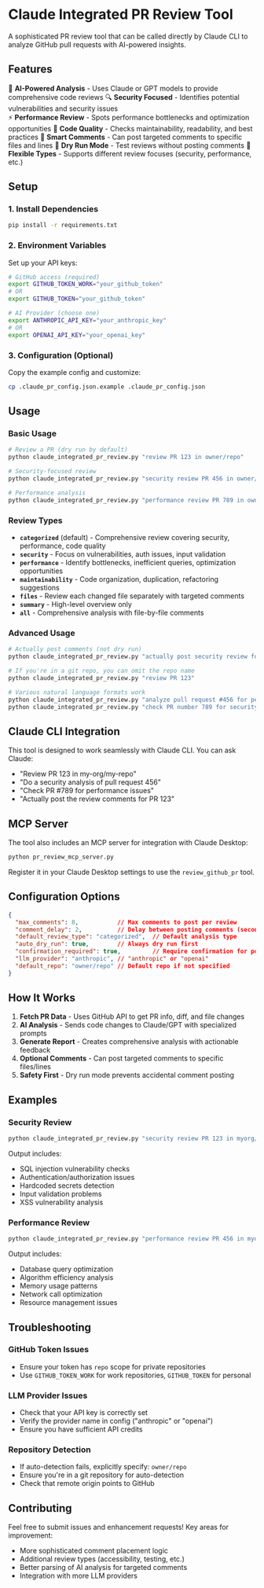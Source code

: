 # Claude Integrated PR Review Tool

A sophisticated PR review tool that can be called directly by Claude CLI to analyze GitHub pull requests with AI-powered insights.

## Features

🤖 **AI-Powered Analysis** - Uses Claude or GPT models to provide comprehensive code reviews
🔍 **Security Focused** - Identifies potential vulnerabilities and security issues  
⚡ **Performance Review** - Spots performance bottlenecks and optimization opportunities
🧹 **Code Quality** - Checks maintainability, readability, and best practices
📝 **Smart Comments** - Can post targeted comments to specific files and lines
🔄 **Dry Run Mode** - Test reviews without posting comments
🎯 **Flexible Types** - Supports different review focuses (security, performance, etc.)

## Setup

### 1. Install Dependencies
```bash
pip install -r requirements.txt
```

### 2. Environment Variables
Set up your API keys:

```bash
# GitHub access (required)
export GITHUB_TOKEN_WORK="your_github_token"
# OR
export GITHUB_TOKEN="your_github_token"

# AI Provider (choose one)
export ANTHROPIC_API_KEY="your_anthropic_key"
# OR  
export OPENAI_API_KEY="your_openai_key"
```

### 3. Configuration (Optional)
Copy the example config and customize:
```bash
cp .claude_pr_config.json.example .claude_pr_config.json
```

## Usage

### Basic Usage
```bash
# Review a PR (dry run by default)
python claude_integrated_pr_review.py "review PR 123 in owner/repo"

# Security-focused review
python claude_integrated_pr_review.py "security review PR 456 in owner/repo"

# Performance analysis
python claude_integrated_pr_review.py "performance review PR 789 in owner/repo"
```

### Review Types

- **`categorized`** (default) - Comprehensive review covering security, performance, code quality
- **`security`** - Focus on vulnerabilities, auth issues, input validation
- **`performance`** - Identify bottlenecks, inefficient queries, optimization opportunities  
- **`maintainability`** - Code organization, duplication, refactoring suggestions
- **`files`** - Review each changed file separately with targeted comments
- **`summary`** - High-level overview only
- **`all`** - Comprehensive analysis with file-by-file comments

### Advanced Usage

```bash
# Actually post comments (not dry run)
python claude_integrated_pr_review.py "actually post security review for PR 123 in owner/repo"

# If you're in a git repo, you can omit the repo name
python claude_integrated_pr_review.py "review PR 123"

# Various natural language formats work
python claude_integrated_pr_review.py "analyze pull request #456 for performance issues"
python claude_integrated_pr_review.py "check PR number 789 for security vulnerabilities"
```

## Claude CLI Integration

This tool is designed to work seamlessly with Claude CLI. You can ask Claude:

- "Review PR 123 in my-org/my-repo"
- "Do a security analysis of pull request 456"  
- "Check PR #789 for performance issues"
- "Actually post the review comments for PR 123"

## MCP Server

The tool also includes an MCP server for integration with Claude Desktop:

```bash
python pr_review_mcp_server.py
```

Register it in your Claude Desktop settings to use the `review_github_pr` tool.

## Configuration Options

```json
{
  "max_comments": 8,           // Max comments to post per review
  "comment_delay": 2,          // Delay between posting comments (seconds)
  "default_review_type": "categorized",  // Default analysis type
  "auto_dry_run": true,        // Always dry run first
  "confirmation_required": true,         // Require confirmation for posts
  "llm_provider": "anthropic", // "anthropic" or "openai"
  "default_repo": "owner/repo" // Default repo if not specified
}
```

## How It Works

1. **Fetch PR Data** - Uses GitHub API to get PR info, diff, and file changes
2. **AI Analysis** - Sends code changes to Claude/GPT with specialized prompts
3. **Generate Report** - Creates comprehensive analysis with actionable feedback
4. **Optional Comments** - Can post targeted comments to specific files/lines
5. **Safety First** - Dry run mode prevents accidental comment posting

## Examples

### Security Review
```bash
python claude_integrated_pr_review.py "security review PR 123 in myorg/myapp"
```

Output includes:
- SQL injection vulnerability checks
- Authentication/authorization issues  
- Hardcoded secrets detection
- Input validation problems
- XSS vulnerability analysis

### Performance Review  
```bash
python claude_integrated_pr_review.py "performance review PR 456 in myorg/myapp"
```

Output includes:
- Database query optimization
- Algorithm efficiency analysis
- Memory usage patterns
- Network call optimization
- Resource management issues

## Troubleshooting

### GitHub Token Issues
- Ensure your token has `repo` scope for private repositories
- Use `GITHUB_TOKEN_WORK` for work repositories, `GITHUB_TOKEN` for personal

### LLM Provider Issues
- Check that your API key is correctly set
- Verify the provider name in config ("anthropic" or "openai")
- Ensure you have sufficient API credits

### Repository Detection
- If auto-detection fails, explicitly specify: `owner/repo`
- Ensure you're in a git repository for auto-detection
- Check that remote origin points to GitHub

## Contributing

Feel free to submit issues and enhancement requests! Key areas for improvement:
- More sophisticated comment placement logic
- Additional review types (accessibility, testing, etc.)
- Better parsing of AI analysis for targeted comments
- Integration with more LLM providers 